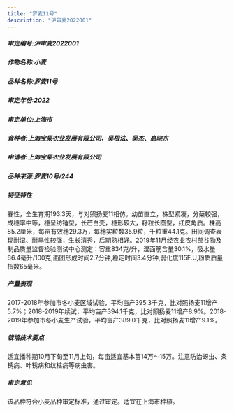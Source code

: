 ```yaml
---
title: "罗麦11号"
description: "沪审麦2022001"
---
```

##### 审定编号:沪审麦2022001

##### 作物名称:小麦

##### 品种名称:罗麦11号

##### 审定年份:2022

##### 审定单位:上海市

##### 育种者:上海宝果农业发展有限公司、吴根法、吴杰、高晓东

##### 申请者:上海宝果农业发展有限公司

##### 品种来源:罗麦10号/244

##### 特征特性
春性，全生育期193.3天，与对照扬麦11相仿。幼苗直立，株型紧凑，分蘖较强，成穗率中等，穗呈纺锤型，长芒白壳，穗形较大，籽粒长圆型，红皮角质。株高85.2厘米，每亩有效穗29.3万，每穗实粒数35.9粒，千粒重44.1克。田间调查表现耐湿、耐旱性较强，生长清秀，后期熟相好。2019年11月经农业农村部谷物及制品质量监督检验测试中心测定：容重834克/升，湿面筋含量30.1%，吸水量66.4毫升/100克,面团形成时间2.7分钟,稳定时间3.4分钟,弱化度115F.U,粉质质量指数65毫米。

##### 产量表现
2017-2018年参加市冬小麦区域试验，平均亩产395.3千克，比对照扬麦11增产5.7%；2018-2019年续试，平均亩产394.1千克，比对照扬麦11增产8.9%。2018-2019年参加市冬小麦生产试验，平均亩产389.0千克，比对照扬麦11增产9.1%。

##### 栽培技术要点
适宜播种期10月下旬至11月上旬，每亩适宜基本苗14万～15万。注意防治蚜虫、条锈病、叶锈病和纹枯病等病虫害。

##### 审定意见
该品种符合小麦品种审定标准，通过审定。适宜在上海市种植。
